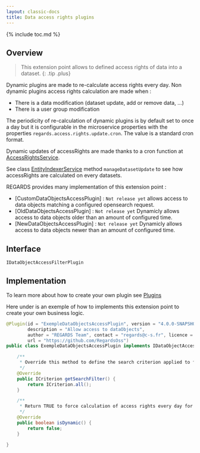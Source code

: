 ```yaml
---
layout: classic-docs
title: Data access rights plugins
---
```



{% include toc.md %}

## Overview

> This extension point allows to defined access rights of data into a dataset. 
{: .tip .plus}

Dynamic plugins are made to re-calculate access rights every day. Non dynamic plugins access rights calculation are made when :
 - There is a data modification (dataset update, add or remove data, ...)
 - There is a user group modification


The periodicity of re-calculation of dynamic plugins is by default set to once a day but it is configurable in the microservice properties with the properties `regards.access.rights.update.cron`. The value is a standard cron format.

Dynamic updates of accessRights are made thanks to a cron function at [AccessRightsService](https://github.com/RegardsOss/regards-dam/blob/master/dam/dam-service/src/main/java/fr/cnes/regards/modules/dam/service/dataaccess/AccessRightUpdateScheduler.java).

See class [EntityIndexerService](https://github.com/RegardsOss/regards-dam/blob/d8eedbd4d03928219b4030b96abc01aeb8fb2976/crawler/crawler-service/src/main/java/fr/cnes/regards/modules/crawler/service/EntityIndexerService.java) method `manageDatasetUpdate` to see how accessRights are calculated on every datasets.

REGARDS provides many implementation of this extension point :
 - [CustomDataObjectsAccessPlugin] : `Not release yet` allows access to data objects matching a configured opensearch request.
 - [OldDataObjectsAccessPlugin] : `Not release yet` Dynamicly allows access to data objects older than an amount of configured time.
 - [NewDataObjectsAccessPlugin] : `Not release yet` Dynamicly allows access to data objects newer than an amount of configured time.

## Interface

   `IDataObjectAccessFilterPlugin`

## Implementation

To learn more about how to create your own plugin see [Plugins](/development/framework/modules/plugins/)

Here under is an exemple of how to implements this extension point to create your own business logic.

```java
@Plugin(id = "ExempleDataObjectsAccessPlugin", version = "4.0.0-SNAPSHOT",
        description = "Allow access to dataObjects",
        author = "REGARDS Team", contact = "regards@c-s.fr", licence = "LGPLv3.0", owner = "CSSI",
        url = "https://github.com/RegardsOss")
public class ExempleDataObjectsAccessPlugin implements IDataObjectAccessFilterPlugin {

    /**
     * Override this method to define the search criterion applied to find allowed dataobjects into the dataset.
     */
    @Override
    public ICriterion getSearchFilter() {
        return ICriterion.all();
    }

    /**
     * Return TRUE to force calculation of access rights every day for all dataset associated to these plugin.
     */
    @Override
    public boolean isDynamic() {
        return false;
    }

}
```
